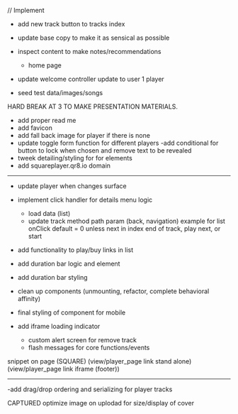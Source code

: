 // Implement 
- add new track button to tracks index

- update base copy to make it as sensical as possible
- inspect content to make notes/recommendations
  - home page

- update welcome controller
  update to user 1 player
- seed test data/images/songs



HARD BREAK AT 3 TO MAKE PRESENTATION MATERIALS.


- add proper read me
- add favicon
- add fall back image for player if there is none
- update toggle form function for different players
  -add conditional for button to lock when chosen and remove text to be revealed
- tweek detailing/styling for for elements
- add squareplayer.qr8.io domain

----------
- update player when changes surface
- implement click handler for details menu logic
  - load data (list)
  - update track method
    path param (back, navigation)
      example for list onClick
    default = 0 unless next in index
      end of track, play next, or start
- add functionality to play/buy links in list
- add duration bar logic and element
- add duration bar styling
  
- clean up components (unmounting, refactor, complete behavioral affinity)
- final styling of component for mobile
- add iframe loading indicator

  - custom alert screen for remove track
  - flash messages for core functions/events

snippet on page (SQUARE)
(view/player_page link stand alone)
(view/player_page link iframe (footer))

--------
-add drag/drop ordering and serializing
for player tracks


CAPTURED
optimize image on uplodad for size/display of cover


